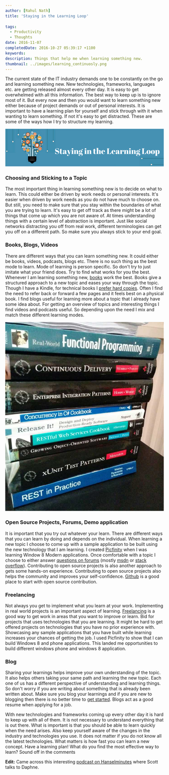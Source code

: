 ```yaml
---
author: [Rahul Nath]
title: 'Staying in the Learning Loop'
  
tags:
  - Productivity
  - Thoughts
date: 2016-11-07
completedDate: 2016-10-27 05:39:17 +1100
keywords:
description: Things that help me when learning something new.
thumbnail: ../images/learning_continuosly.png
---
```


The current state of the IT industry demands one to be constantly on the go and learning something new. New technologies, frameworks, languages etc. are getting released almost every other day. It is easy to get overwhelmed with all this information. The best way to keep up is to ignore most of it. But every now and then you would want to learn something new either because of project demands or out of personal interests. It is important to have a learning plan for yourself and stick through with it when wanting to learn something. If not it's easy to get distracted. These are some of the ways how I try to structure my learning.

<a href="https://www.keele.ac.uk/media/keeleuniversity/lpdc/images/LPDC-Banner-Blue.jpg">
<img  alt="Make writing a habit - write daily" src="../images/learning_continuosly.png"/>
</a>

### Choosing and Sticking to a Topic

The most important thing in learning something new is to decide on what to learn. This could either be driven by work needs or personal interests. It's easier when driven by work needs as you do not have much to choose on. But still, you need to make sure that you stay within the boundaries of what you are trying to learn. It's easy to get off track as there might be a lot of things that come up which you are not aware of. At times understanding things with a certain level of abstraction is important. Just like social networks distracting you off from real work, different terminologies can get you off on a different path. So make sure you always stick to your end goal.

### Books, Blogs, Videos

There are different ways that you can learn something new. It could either be books, videos, podcasts, blogs etc. There is no such thing as the best mode to learn. Mode of learning is person specific. So don't try to just imitate what your friend does. Try to find what works for you the best. Whenever I am learning something new, [books](http://www.rahulpnath.com/blog/language-agnostic-books-for-every-developer-2/) work the best. Books give a structured approach to a new topic and eases your way through the topic. Though I have a Kindle, for technical books I [prefer hard copies](http://www.rahulpnath.com/blog/ebook-or-hard-copy/). Often I find the need to refer back or forward a few pages and it feels best on a physical book. I find blogs useful for learning more about a topic that I already have some idea about. For getting an overview of topics and interesting things I find videos and podcasts useful. So depending upon the need I mix and match these different learning modes.

<img alt="Current Reading List" src="../images/learning_books.jpg"/>

### Open Source Projects, Forums, Demo application

It is important that you try out whatever your learn. There are different ways that you can learn by doing and depends on the individual. When learning a new topic I choose to come up with a sample application to be built using the new technology that I am learning. I created [Picfinity](https://www.microsoft.com/en-us/store/p/picfinity/9wzdncrdwxx8) when I was learning Window 8 Modern applications. Once comfortable with a topic I choose to either answer [questions on forums](http://www.rahulpnath.com/blog/stars-do-count/) (mostly [msdn](https://social.msdn.microsoft.com/profile/rahul%20p%20nath?type=forum&referrer=http://social.msdn.microsoft.com/Forums/azure/en-US/home?forum=AzureKeyVault) or [stack overflow](http://stackexchange.com/users/2205373/rahul-p-nath)). Contributing to open source projects is also another approach to gets some hands-on experience. Contributing to open source projects also helps the community and improves your self-confidence. [Github](https://github.com/) is a good place to start with open source contribution.

### Freelancing

Not always you get to implement what you learn at your work. Implementing in real world projects is an important aspect of learning. [Freelancing](http://www.rahulpnath.com/blog/getting-started-with-freelancing-jobs-online/) is a good way to get work in areas that you want to improve or learn. Bid for projects that uses technologies that you are learning. It might be hard to get offered projects on technologies that you have no prior experience with. Showcasing any sample applications that you have built while learning increases your chances of getting the job. I used Picfinity to show that I can build Windows 8 and phone applications. This landed me opportunities to build different windows phone and windows 8 application.

### Blog

Sharing your learnings helps improve your own understanding of the topic. It also helps others taking your same path and learning the new topic. Each one of us has a different perspective of understanding and learning things. So don't worry if you are writing about something that is already been written about. Make sure you blog your learnings and if you are new to blogging then there is no better time to [get started](http://www.rahulpnath.com/blog/category/blogging/). Blogs act as a good resume when applying for a job.

With new technologies and frameworks coming up every other day it is hard to keep up with all of them. It is not necessary to understand everything that is out there. What is important is that you should be able to learn quickly when the need arises. Also keep yourself aware of the changes in the industry and technologies you use. It does not matter if you do not know all the latest technologies. What matters is how fast you can learn a new concept. Have a learning plan! What do you find the most effective way to learn? Sound off in the comments

**Edit:** Came across this interesting [podcast on Hanselminutes](http://hanselminutes.com/543/becoming-a-more-social-developer-with-daphne-chong) where Scott talks to Daphne.
